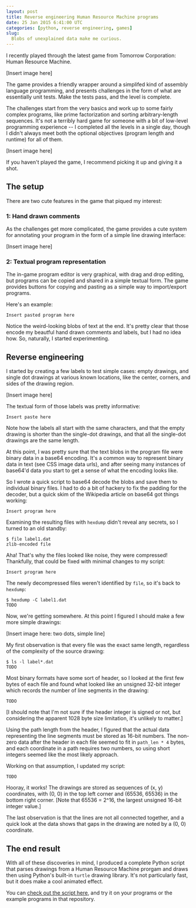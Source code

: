 ```yaml
---
layout: post
title: Reverse engineering Human Resource Machine programs
date: 25 Jan 2015 6:41:00 UTC
categories: [python, reverse engineering, games]
slug:
  Blobs of unexplained data make me curious.
---
```


I recently played through the latest game from Tomorrow Corporation:
Human Resource Machine.

[Insert image here]

The game provides a friendly wrapper around a simplifed kind of assembly
language programming, and presents challenges in the form of what are
essentially unit tests. Make the tests pass, and the level is complete.

The challenges start from the very basics and work up to some fairly complex
programs, like prime factorization and sorting arbitrary-length sequences.
It's not a terribly hard game for someone with a bit of low-level programming
experience -- I completed all the levels in a single day, though I didn't always
meet both the optional objectives (program length and runtime) for all of them.

[Insert image here]

If you haven't played the game, I recommend picking it up and giving it a shot.

## The setup

There are two cute features in the game that piqued my interest:

### 1: Hand drawn comments

As the challenges get more complicated, the game provides a cute system for
annotating your program in the form of a simple line drawing interface:

[Insert image here]

### 2: Textual program representation

The in-game program editor is very graphical, with drag and drop editing,
but programs can be copied and shared in a simple textual form. The game
provides buttons for copying and pasting as a simple way to import/export
programs.

Here's an example:

	Insert pasted program here

Notice the weird-looking blobs of text at the end. It's pretty clear that those
encode my beautful hand drawn comments and labels, but I had no idea how. So,
naturally, I started experimenting.

## Reverse engineering

I started by creating a few labels to test simple cases: empty drawings, and
single dot drawings at various known locations, like the center, corners,
and sides of the drawing region.

[Insert image here]

The textual form of those labels was pretty informative:

	Insert paste here

Note how the labels all start with the same characters, and that the empty
drawing is shorter than the single-dot drawings, and that all the single-dot
drawings are the same length.

At this point, I was pretty sure that the text blobs in the program file were
binary data in a base64 encoding. It's a common way to represent binary data in
text (see CSS image data urls), and after seeing many instances of base64'd data
you start to get a sense of what the encoding looks like.

So I wrote a quick script to base64 decode the blobs and save them to individual
binary files. I had to do a bit of hackery to fix the padding for the decoder,
but a quick skim of the Wikipedia article on base64 got things working:

	Insert program here

Examining the resulting files with `hexdump` didn't reveal any secrets, so I
turned to an old standby:

	$ file label1.dat
	zlib-encoded file

Aha! That's why the files looked like noise, they were compressed! Thankfully,
that could be fixed with minimal changes to my script:

	Insert program here

The newly decompressed files weren't identified by `file`, so it's back to
`hexdump`:

	$ hexdump -C label1.dat
	TODO

Now, we're getting somewhere. At this point I figured I should make a few more
simple drawings:

[Insert image here: two dots, simple line]

My first observation is that every file was the exact same length, regardless
of the complexity of the source drawing:

	$ ls -l label*.dat
	TODO

Most binary formats have some sort of header, so I looked at the first few bytes
of each file and found what looked like an unsigned 32-bit integer which records
the number of line segments in the drawing:

	TODO

[I should note that I'm not sure if the header integer is signed or not, but considering the apparent 1028 byte size limitation, it's unlikely to matter.]

Using the path length from the header, I figured that the actual data
representing the line segments must be stored as 16-bit numbers. The non-zero
data after the header in each file seemed to fit in `path_len * 4` bytes, and
each coordinate in a path requires two numbers, so using short integers
seemed like the most likely approach.

Working on that assumption, I updated my script:

	TODO

Hooray, it works! The drawings are stored as sequences of (x, y) coordinates,
with (0, 0) in the top left corner and (65536, 65536) in the bottom right
corner. [Note that 65536 = 2^16, the largest unsigned 16-bit integer value.]

The last observation is that the lines are not all connected together, and a
quick look at the data shows that gaps in the drawing are noted by a (0, 0)
coordinate.

## The end result

With all of these discoveries in mind, I produced a complete Python script that
parses drawings from a Human Resource Machine prorgam and draws then using
Python's built-in `turtle` drawing library. It's not particularly fast, but it
does make a cool animated effect.

You can [check out the script here](https://github.com/perimosocordiae/pyhrm/blob/master/extract_images.py),
and try it on your programs or the example programs in that repository.
